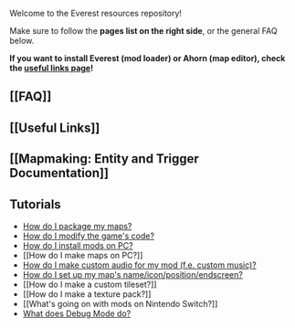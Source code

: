 Welcome to the Everest resources repository!

Make sure to follow the **pages list on the right side**, or the general FAQ below.

**If you want to install Everest (mod loader) or Ahorn (map editor), check the [useful links page](Useful-links)!**

## [[FAQ]]

## [[Useful Links]]

## [[Mapmaking: Entity and Trigger Documentation]]

## Tutorials
- [How do I package my maps?](Mod-Structure)
- [How do I modify the game's code?](Your-First-Code-Mod)
- [How do I install mods on PC?](https://everestapi.github.io/#installing-everest)
- [[How do I make maps on PC?]]
- [How do I make custom audio for my mod (f.e. custom music)?](Adding-Custom-Audio)
- [How do I set up my map's name/icon/position/endscreen?](Map-Metadata)
- [[How do I make a custom tileset?]]
- [[How do I make a texture pack?]]
- [[What's going on with mods on Nintendo Switch?]]
- [What does Debug Mode do?](Debug-Mode)